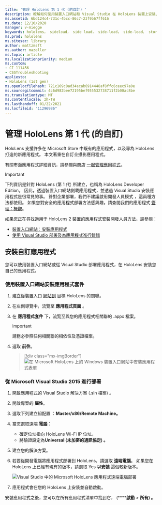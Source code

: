 ```yaml
---
title: '管理 HoloLens 第 1 代 (的自訂) '
description: 瞭解如何使用裝置入口網站和 Visual Studio 在 HoloLens 裝置上安裝、卸載和側載自訂全像攝影應用程式。
ms.assetid: 6bd124c4-731c-4bcc-86c7-23f9b67ff616
ms.date: 12/10/2020
manager: v-miegge
keywords: hololens， sideload， side load， side-load， side-load， store， uwp， app， install
ms.prod: hololens
ms.sitesec: library
author: mattzmsft
ms.author: mazeller
ms.topic: article
ms.localizationpriority: medium
ms.custom:
- CI 111456
- CSSTroubleshooting
appliesto:
- HoloLens (1st gen)
ms.openlocfilehash: 721c169c8ad34acab6914448af8ffc6ceec97a0e
ms.sourcegitcommit: 4c6d982bee72195bef955532738711f2b00ac8be
ms.translationtype: MT
ms.contentlocale: zh-TW
ms.lasthandoff: 01/22/2021
ms.locfileid: "11296986"
---
```

# 管理 HoloLens 第 1 代 (的自訂) 

HoloLens 支援許多在 Microsoft Store 中既有的應用程式，以及專為 HoloLens 打造的新應用程式。 本文著重在自訂全攝影應用程式。  

有關市面應用程式詳細資訊，請參閱與商店 [一起管理應用程式](holographic-store-apps.md)。

> [!IMPORTANT]
> 下列資訊是針對 HoloLens (第 1 代) 所建立，也稱為 HoloLens Developer Edition。 因此，透過裝置入口網站側載應用程式，並透過 Visual Studio 安裝應用程式是很常見的事。 針對企業部署，我們不建議啟用開發人員模式 ，這兩種方法都使用。 如果您對安全的應用程式部署方法感興趣，請查閱我們的應用程式 [管理：概觀](app-deploy-overview.md)。
>
> 如果您正在尋找適用于 HoloLens 2 裝置的應用程式安裝開發人員方法，請參閱：
> - [裝置入口網站：安裝應用程式](https://docs.microsoft.com/windows/mixed-reality/develop/platform-capabilities-and-apis/using-the-windows-device-portal#installing-an-app)
> - [使用 Visual Studio 部署及為應用程式進行錯錯](https://docs.microsoft.com/windows/mixed-reality/develop/platform-capabilities-and-apis/using-visual-studio)

## 安裝自訂應用程式

您可以使用裝置入口網站或從 Visual Studio 部署應用程式，在 HoloLens 安裝您自己的應用程式。

### 使用裝置入口網站安裝應用程式套件

1. 建立從裝置入口 [網站到](https://docs.microsoft.com/windows/mixed-reality/using-the-windows-device-portal) 目標 HoloLens 的關聯。

1. 在左側導覽中，流覽至 **應用程式頁面** 。

1. 在 **應用程式套件** 下，流覽至與您的應用程式相關聯的 .appx 檔案。

   > [!IMPORTANT]
   > 請務必參照任何相關聯的相依性及憑證檔案。

1. 選取 **前往**。

   > [!div class="mx-imgBorder"]
   > ![在 Microsoft HoloLens 上的 Windows 裝置入口網站中安裝應用程式表單](images/deviceportal-appmanager.jpg)

### 從 Microsoft Visual Studio 2015 進行部署

1. 開啟應用程式的 Visual Studio 解決方案 (.sln 檔案) 。

1. 開啟專案的 **屬性**。

1. 選取下列建立組配置 **：Master/x86/Remote Machine。**

1. 當您選取遠端 **電腦**：
   - 確定位址指向 HoloLens Wi-Fi IP 位址。
   - 將驗證設定為**Universal (未加密的通訊協定) 。**
   
1. 建立您的解決方案。

1. 若要從開發電腦將應用程式部署到 HoloLens，請選取 **遠端電腦**。 如果您在 HoloLens 上已經有現有的版本，請選取 Yes **以安裝** 這個較新版本。  

   ![Visual Studio 中的 Microsoft HoloLens 應用程式遠端電腦部署](images/vs2015-remotedeployment.jpg)  
   
1. 應用程式會在您的 HoloLens 上安裝並自動啟動。

安裝應用程式之後，您可以在所有應用程式清單中找到它， (******啟動**  >  **所有) 。**
